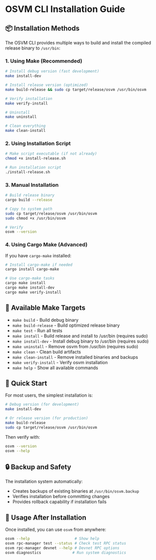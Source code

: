 # OSVM CLI Installation Guide

## 📦 Installation Methods

The OSVM CLI provides multiple ways to build and install the compiled release binary to `/usr/bin`:

### 1. Using Make (Recommended)

```bash
# Install debug version (fast development)
make install-dev

# Install release version (optimized)
make build-release && sudo cp target/release/osvm /usr/bin/osvm

# Verify installation
make verify-install

# Uninstall
make uninstall

# Clean everything
make clean-install
```

### 2. Using Installation Script

```bash
# Make script executable (if not already)
chmod +x install-release.sh

# Run installation script
./install-release.sh
```

### 3. Manual Installation

```bash
# Build release binary
cargo build --release

# Copy to system path
sudo cp target/release/osvm /usr/bin/osvm
sudo chmod +x /usr/bin/osvm

# Verify
osvm --version
```

### 4. Using Cargo Make (Advanced)

If you have `cargo-make` installed:

```bash
# Install cargo-make if needed
cargo install cargo-make

# Use cargo-make tasks
cargo make install
cargo make install-dev
cargo make verify-install
```

## 🔧 Available Make Targets

- `make build` - Build debug binary
- `make build-release` - Build optimized release binary
- `make test` - Run all tests
- `make install` - Build release and install to /usr/bin (requires sudo)
- `make install-dev` - Install debug binary to /usr/bin (requires sudo)
- `make uninstall` - Remove osvm from /usr/bin (requires sudo)
- `make clean` - Clean build artifacts
- `make clean-install` - Remove installed binaries and backups
- `make verify-install` - Verify osvm installation
- `make help` - Show all available commands

## 🎯 Quick Start

For most users, the simplest installation is:

```bash
# Debug version (for development)
make install-dev

# Or release version (for production)
make build-release
sudo cp target/release/osvm /usr/bin/osvm
```

Then verify with:
```bash
osvm --version
osvm --help
```

## 🔒 Backup and Safety

The installation system automatically:
- Creates backups of existing binaries at `/usr/bin/osvm.backup`
- Verifies installation before committing changes
- Provides rollback capability if installation fails

## 🚀 Usage After Installation

Once installed, you can use `osvm` from anywhere:

```bash
osvm --help                    # Show help
osvm rpc-manager test --status # Check test RPC status
osvm rpc-manager devnet --help # Devnet RPC options
osvm diagnostics              # Run system diagnostics
```
